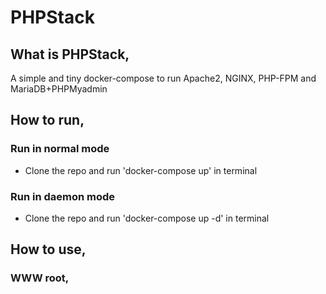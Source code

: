 # PHPStack

## What is PHPStack,
A simple and tiny docker-compose to run Apache2, NGINX, PHP-FPM and MariaDB+PHPMyadmin



## How to run,
### Run in normal mode
- Clone the repo and run 'docker-compose up' in terminal
### Run in daemon mode
- Clone the repo and run 'docker-compose up -d' in terminal



## How to use,

### WWW root,
